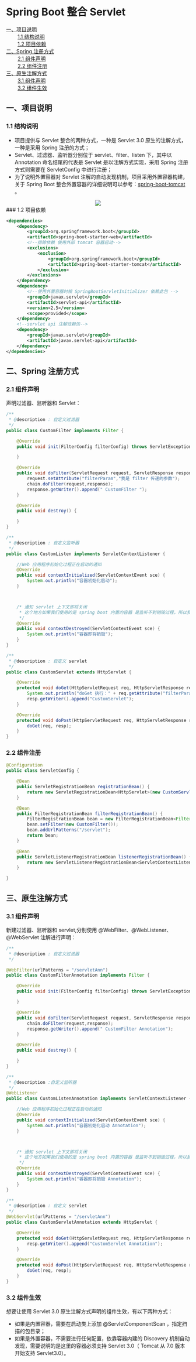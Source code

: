 # Spring Boot 整合 Servlet 

<nav>
<a href="#一项目说明">一、项目说明</a><br/>
&nbsp;&nbsp;&nbsp;&nbsp;&nbsp;&nbsp;&nbsp;&nbsp;<a href="#11-结构说明">1.1 结构说明</a><br/>
&nbsp;&nbsp;&nbsp;&nbsp;&nbsp;&nbsp;&nbsp;&nbsp;<a href="#12-项目依赖">1.2 项目依赖</a><br/>
<a href="#二Spring-注册方式">二、Spring 注册方式</a><br/>
&nbsp;&nbsp;&nbsp;&nbsp;&nbsp;&nbsp;&nbsp;&nbsp;<a href="#21-组件声明">2.1 组件声明</a><br/>
&nbsp;&nbsp;&nbsp;&nbsp;&nbsp;&nbsp;&nbsp;&nbsp;<a href="#22-组件注册">2.2 组件注册</a><br/>
<a href="#三原生注解方式">三、原生注解方式</a><br/>
&nbsp;&nbsp;&nbsp;&nbsp;&nbsp;&nbsp;&nbsp;&nbsp;<a href="#31-组件声明">3.1 组件声明</a><br/>
&nbsp;&nbsp;&nbsp;&nbsp;&nbsp;&nbsp;&nbsp;&nbsp;<a href="#32-组件生效">3.2 组件生效</a><br/>
</nav>

## 一、项目说明

### 1.1 结构说明

- 项目提供与 Servlet 整合的两种方式，一种是 Servlet 3.0 原生的注解方式，一种是采用 Spring 注册的方式；
- Servlet、过滤器、监听器分别位于 servlet、filter、listen 下，其中以 Annotation 命名结尾的代表是 Servlet 是以注解方式实现，采用 Spring 注册方式则需要在 ServletConfig 中进行注册；
- 为了说明外置容器对 Servlet 注解的自动发现机制，项目采用外置容器构建，关于 Spring Boot 整合外置容器的详细说明可以参考：[spring-boot-tomcat](https://github.com/heibaiying/spring-samples-for-all/tree/master/spring-boot/spring-boot-tomcat) 。

<div align="center"> <img src="https://github.com/heibaiying/spring-samples-for-all/blob/master/pictures/spring-boot-servlet.png"/> </div>
### 1.2 项目依赖

```xml
<dependencies>
    <dependency>
        <groupId>org.springframework.boot</groupId>
        <artifactId>spring-boot-starter-web</artifactId>
        <!--排除依赖 使用外部 tomcat 容器启动-->
        <exclusions>
            <exclusion>
                <groupId>org.springframework.boot</groupId>
                <artifactId>spring-boot-starter-tomcat</artifactId>
            </exclusion>
        </exclusions>
    </dependency>
    <dependency>
        <!--使用外置容器时候 SpringBootServletInitializer 依赖此包 -->
        <groupId>javax.servlet</groupId>
        <artifactId>servlet-api</artifactId>
        <version>2.5</version>
        <scope>provided</scope>
    </dependency>
    <!--servlet api 注解依赖包-->
    <dependency>
        <groupId>javax.servlet</groupId>
        <artifactId>javax.servlet-api</artifactId>
    </dependency>
</dependencies>
```

## 二、Spring 注册方式

### 2.1 组件声明

声明过滤器、监听器和 Servlet：

```java
/**
 * @description : 自定义过滤器
 */
public class CustomFilter implements Filter {

    @Override
    public void init(FilterConfig filterConfig) throws ServletException {

    }

    @Override
    public void doFilter(ServletRequest request, ServletResponse response, FilterChain chain) throws IOException, ServletException {
        request.setAttribute("filterParam","我是 filter 传递的参数");
        chain.doFilter(request,response);
        response.getWriter().append(" CustomFilter ");
    }

    @Override
    public void destroy() {

    }
}
```

```java
/**
 * @description : 自定义监听器
 */
public class CustomListen implements ServletContextListener {

    //Web 应用程序初始化过程正在启动的通知
    @Override
    public void contextInitialized(ServletContextEvent sce) {
        System.out.println("容器初始化启动");
    }



    /* 通知 servlet 上下文即将关闭
     * 这个地方如果我们使用的是 spring boot 内置的容器 是监听不到销毁过程，所以我们使用了外置 tomcat 容器
     */
    @Override
    public void contextDestroyed(ServletContextEvent sce) {
        System.out.println("容器即将销毁");
    }
}
```

```java
/**
 * @description : 自定义 servlet
 */
public class CustomServlet extends HttpServlet {

    @Override
    protected void doGet(HttpServletRequest req, HttpServletResponse resp) throws ServletException, IOException {
        System.out.println("doGet 执行：" + req.getAttribute("filterParam"));
        resp.getWriter().append("CustomServlet");
    }

    @Override
    protected void doPost(HttpServletRequest req, HttpServletResponse resp) throws ServletException, IOException {
        doGet(req, resp);
    }
}
```

### 2.2 组件注册

```java
@Configuration
public class ServletConfig {

    @Bean
    public ServletRegistrationBean registrationBean() {
        return new ServletRegistrationBean<HttpServlet>(new CustomServlet(), "/servlet");
    }

    @Bean
    public FilterRegistrationBean filterRegistrationBean() {
        FilterRegistrationBean bean = new FilterRegistrationBean<Filter>();
        bean.setFilter(new CustomFilter());
        bean.addUrlPatterns("/servlet");
        return bean;
    }

    @Bean
    public ServletListenerRegistrationBean listenerRegistrationBean() {
        return new ServletListenerRegistrationBean<ServletContextListener>(new CustomListen());
    }

}
```

## 三、原生注解方式

### 3.1 组件声明

新建过滤器、监听器和 servlet,分别使用 @WebFilter、@WebListener、@WebServlet 注解进行声明：

```java
/**
 * @description : 自定义过滤器
 */

@WebFilter(urlPatterns = "/servletAnn")
public class CustomFilterAnnotation implements Filter {

    @Override
    public void init(FilterConfig filterConfig) throws ServletException {

    }

    @Override
    public void doFilter(ServletRequest request, ServletResponse response, FilterChain chain) throws IOException, ServletException {
        chain.doFilter(request,response);
        response.getWriter().append(" CustomFilter Annotation");
    }

    @Override
    public void destroy() {

    }
}
```

```java
/**
 * @description :自定义监听器
 */
@WebListener
public class CustomListenAnnotation implements ServletContextListener {

    //Web 应用程序初始化过程正在启动的通知
    @Override
    public void contextInitialized(ServletContextEvent sce) {
        System.out.println("容器初始化启动 Annotation");
    }



    /* 通知 servlet 上下文即将关闭
     * 这个地方如果我们使用的是 spring boot 内置的容器 是监听不到销毁过程，所以我们使用了外置 tomcat 容器
     */
    @Override
    public void contextDestroyed(ServletContextEvent sce) {
        System.out.println("容器即将销毁 Annotation");
    }
}
```

```java
/**
 * @description : 自定义 servlet
 */
@WebServlet(urlPatterns = "/servletAnn")
public class CustomServletAnnotation extends HttpServlet {

    @Override
    protected void doGet(HttpServletRequest req, HttpServletResponse resp) throws ServletException, IOException {
        resp.getWriter().append("CustomServlet Annotation");
    }

    @Override
    protected void doPost(HttpServletRequest req, HttpServletResponse resp) throws ServletException, IOException {
        doGet(req, resp);
    }
}
```

### 3.2 组件生效

想要让使用 Servlet 3.0 原生注解方式声明的组件生效，有以下两种方式：

- 如果是内置容器，需要在启动类上添加 @ServletComponentScan ，指定扫描的包目录；
- 如果是外置容器，不需要进行任何配置，依靠容器内建的 Discovery 机制自动发现，需要说明的是这里的容器必须支持 Servlet 3.0（ Tomcat 从 7.0 版本开始支持 Servlet3.0）。